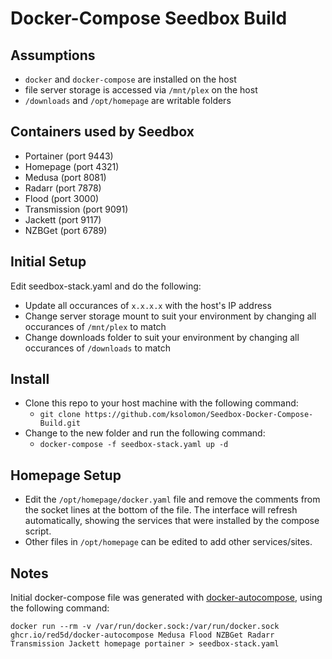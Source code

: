 # Docker-Compose Seedbox Build #

## Assumptions ##
  - `docker` and `docker-compose` are installed on the host
  - file server storage is accessed via `/mnt/plex` on the host
  - `/downloads` and `/opt/homepage` are writable folders

## Containers used by Seedbox ##
  - Portainer (port 9443)
  - Homepage (port 4321)
  - Medusa (port 8081)
  - Radarr (port 7878)
  - Flood (port 3000)
  - Transmission (port 9091)
  - Jackett (port 9117)
  - NZBGet (port 6789)

## Initial Setup ##
Edit seedbox-stack.yaml and do the following:
  - Update all occurances of `x.x.x.x` with the host's IP address
  - Change server storage mount to suit your environment by changing all occurances of `/mnt/plex` to match
  - Change downloads folder to suit your environment by changing all occurances of `/downloads` to match

## Install ##
  - Clone this repo to your host machine with the following command:
    - `git clone https://github.com/ksolomon/Seedbox-Docker-Compose-Build.git`
  - Change to the new folder and run the following command:
    - `docker-compose -f seedbox-stack.yaml up -d`

## Homepage Setup ##
  - Edit the `/opt/homepage/docker.yaml` file and remove the comments from the socket lines at the bottom of the file.  The interface will refresh automatically, showing the services that were installed by the compose script.
  - Other files in `/opt/homepage` can be edited to add other services/sites.

## Notes ##
Initial docker-compose file was generated with [docker-autocompose](https://github.com/Red5d/docker-autocompose), using the following command:

`docker run --rm -v /var/run/docker.sock:/var/run/docker.sock ghcr.io/red5d/docker-autocompose Medusa Flood NZBGet Radarr Transmission Jackett homepage portainer > seedbox-stack.yaml`
